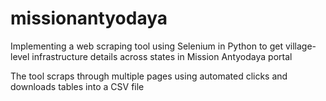 # missionantyodaya
Implementing a web scraping tool using Selenium in Python to get village-level infrastructure details across states in Mission Antyodaya portal

The tool scraps through multiple pages using automated clicks and downloads tables into a CSV file
